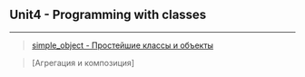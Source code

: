 ## Unit4 - Programming with classes
***
> [simple_object - Простейшие классы и объекты](https://github.com/alekseykravtchuk/Task_EpamTrainingCenter/tree/master/src/by/krava/etc/unit4/simple_object)

>[Агрегация и композиция]
